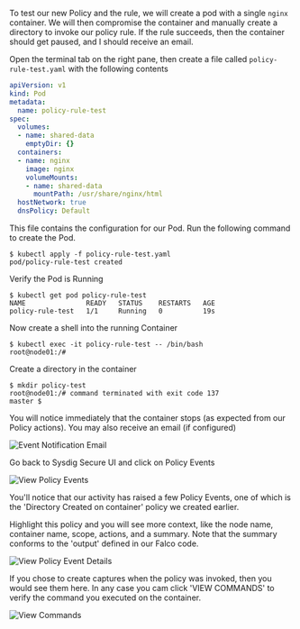 
To test our new Policy and the rule, we will create a pod with a single `nginx` container. We will then compromise the container and manually create a directory to invoke our policy rule.  If the rule succeeds, then the container should get paused, and I should receive an email.

<!--https://kubernetes.io/docs/tasks/debug-application-cluster/get-shell-running-container/ -->

Open the terminal tab on the right pane, then create a file called `policy-rule-test.yaml` with the following contents

```YAML
apiVersion: v1
kind: Pod
metadata:
  name: policy-rule-test
spec:
  volumes:
  - name: shared-data
    emptyDir: {}
  containers:
  - name: nginx
    image: nginx
    volumeMounts:
    - name: shared-data
      mountPath: /usr/share/nginx/html
  hostNetwork: true
  dnsPolicy: Default
  ```

This file contains the configuration for our Pod.  Run the following command to create the Pod.

```
$ kubectl apply -f policy-rule-test.yaml
pod/policy-rule-test created
```

Verify the Pod is Running

```
$ kubectl get pod policy-rule-test
NAME               READY   STATUS    RESTARTS   AGE
policy-rule-test   1/1     Running   0          19s
```

Now create a shell into the running Container

```
$ kubectl exec -it policy-rule-test -- /bin/bash
root@node01:/#
```

Create a directory in the container

```
$ mkdir policy-test
root@node01:/# command terminated with exit code 137
master $
```

You will notice immediately that the container stops (as expected from our Policy actions).  You may also receive an email (if configured)

![Event Notification Email](/sysdig/courses/secure/secure-policy-editor/assets/image13.png)

Go back to Sysdig Secure UI and click on Policy Events

![View Policy Events](/sysdig/courses/secure/secure-policy-editor/assets/image10.png)

You'll notice that our activity has raised a few Policy Events, one of which is the 'Directory Created on container' policy we created earlier.

Highlight this policy and you will see more context, like the node name, container name, scope, actions, and a summary. Note that the summary conforms to the 'output' defined in our Falco code.

![View Policy Event Details](/sysdig/courses/secure/secure-policy-editor/assets/image11.png)

If you chose to create captures when the policy was invoked, then you would see them here. In any case you cam click 'VIEW COMMANDS' to verify the command you executed on the container.

![View Commands](/sysdig/courses/secure/secure-policy-editor/assets/image12.png)
